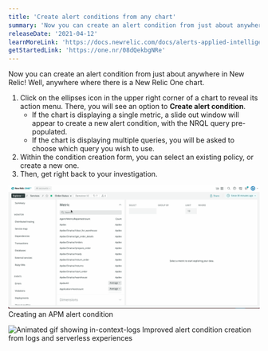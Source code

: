 ```yaml
---
title: 'Create alert conditions from any chart'
summary: 'Now you can create an alert condition from just about anywhere in New Relic!'
releaseDate: '2021-04-12'
learnMoreLink: 'https://docs.newrelic.com/docs/alerts-applied-intelligence/new-relic-alerts/alert-conditions/create-nrql-alert-conditions/#h2-nested-aggregation-nrql-alerts'
getStartedLink: 'https://one.nr/08dQekbgNRe'
---
```

Now you can create an alert condition from just about anywhere in New Relic!  Well, anywhere where there is a New Relic One chart. 

1. Click on the ellipses icon in the upper right corner of a chart to reveal its action menu. There, you will see an option to **Create alert condition**. 
    * If the chart is displaying a single metric, a slide out window will appear to create a new alert condition, with the NRQL query pre-populated.
    * If the chart is displaying multiple queries, you will be asked to choose which query you wish to use.
2. Within the condition creation form, you can select an existing policy, or create a new one.
3. Then, get right back to your investigation.

![Animated GIF showing in-context demo](src/images/in-context-demo.gif "In-context demo")
Creating an APM alert condition

![Animated gif showing in-context-logs](src/images/in-context-logs.gif "In-context logs demo")
Improved alert condition creation from logs and serverless experiences 
